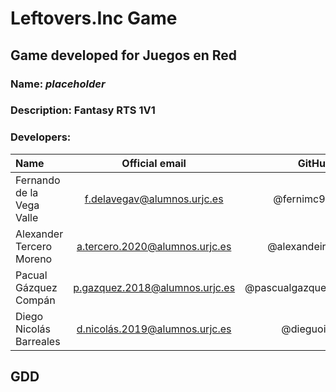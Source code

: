 # Leftovers.Inc Game
## Game developed for Juegos en Red
### Name: *placeholder*
### Description: Fantasy RTS 1V1 
### Developers: 
| Name | Official email | GitHub |
| :---        |    :----:   |          ---: |
| Fernando de la Vega Valle | f.delavegav@alumnos.urjc.es | @fernimc96 |
| Alexander Tercero Moreno | a.tercero.2020@alumnos.urjc.es | @alexandeiro |
| Pacual Gázquez Compán | p.gazquez.2018@alumnos.urjc.es | @pascualgazquez |
| Diego Nicolás Barreales| d.nicolás.2019@alumnos.urjc.es | @dieguoin |

## GDD
